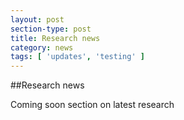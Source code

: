 ```yaml
---
layout: post
section-type: post
title: Research news
category: news
tags: [ 'updates', 'testing' ]
---
```


##Research news

Coming soon section on latest research